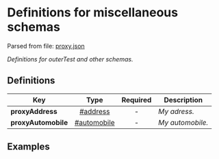 # __Definitions for miscellaneous schemas__
Parsed from file: [proxy.json](https://github.com/McCastles/JMC/blob/master/examples/outer/definitions/proxy.json)

_Definitions for outerTest and other schemas._
## __Definitions__

|Key|Type|Required|Description|
|-|:-:|:-:|-|
|__proxyAddress__|[#address](./address.md#address)|-|_My adress._|
|__proxyAutomobile__|[#automobile](./automobile.md#automobile)|-|_My automobile._|
## __Examples__
```
```